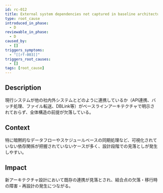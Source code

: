 ```yaml
---
id: rc-012
title: External system dependencies not captured in baseline architecture
type: root_cause
introduced_in_phase:
  - D
reviewable_in_phase:
  - D
caused_by:
  - []
triggers_symptoms:
  - "[[rf-003]]"
triggers_root_causes:
  - []
tags: [root_cause]
---
```


## Description
現行システムが他の社内外システムとどのように連携しているか（API連携、バッチ処理、ファイル転送、DBLink等）がベースラインアーキテクチャで明示されておらず、全体構造の前提が欠落している。

## Context
特に暗黙的なデータフローやスケジュールベースの同期処理など、可視化されていない依存関係が把握されていないケースが多く、設計段階での見落としが発生しやすい。

## Impact
新アーキテクチャ設計において既存の連携が見落とされ、結合点の欠落・移行時の障害・再設計の発生につながる。